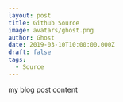 ```yaml
---
layout: post
title: Github Source
image: avatars/ghost.png
author: Ghost
date: 2019-03-10T10:00:00.000Z
draft: false
tags:
  - Source
---
```


my blog post content
